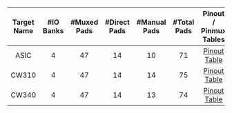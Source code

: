 <!--
DO NOT EDIT THIS FILE DIRECTLY.
It has been generated with the following command:
util/topgen.py -t hw/top_earlgrey/data/top_earlgrey.hjson -o hw/top_earlgrey/

-->

|  Target Name  |  #IO Banks  |  #Muxed Pads  |  #Direct Pads  |  #Manual Pads  |  #Total Pads  |                           Pinout / Pinmux Tables                            |
|:-------------:|:-----------:|:-------------:|:--------------:|:--------------:|:-------------:|:---------------------------------------------------------------------------:|
|     ASIC      |      4      |      47       |       14       |       10       |      71       | [Pinout Table](../../../top_earlgrey/ip/pinmux/doc/autogen/pinout_asic.md)  |
|     CW310     |      4      |      47       |       14       |       14       |      75       | [Pinout Table](../../../top_earlgrey/ip/pinmux/doc/autogen/pinout_cw310.md) |
|     CW340     |      4      |      47       |       14       |       13       |      74       | [Pinout Table](../../../top_earlgrey/ip/pinmux/doc/autogen/pinout_cw340.md) |
